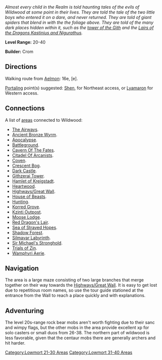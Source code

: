 *Almost every child in the Realm is told haunting tales of the evils of
Wildwood at some point in their lives. They are told the tale of the two
little boys who entered it on a dare, and never returned. They are told
of giant spiders that blend in with the the foliage above. They are told
of the many dark places hidden within it, such as the [tower of the
Gith](:Category:_Githzerai_Tower.md "wikilink") and the [Lairs of the
Dragons Kastinius and
Nigurathus](:Category:_Red_Dragon's_Lair.md "wikilink").*

**Level Range:** 20-40

**Builder:** Crom

## Directions

Walking route from [Aelmon](Aelmon.md "wikilink"): 16e, \[e\].

[Portaling](Portal.md "wikilink") point(s) suggested:
[Shen](Shen.md "wikilink"), for Northeast access, or
[Lyamaron](Lyamaron,_Wildwood_Guide.md "wikilink") for Western access.

## Connections

A list of [areas](:Category:_Areas.md "wikilink") connected to Wildwood:

-   [The Airways](:Category:_Airways.md "wikilink").
-   [Ancient Bronze Wyrm](:Category:_Ancient_Bronze_Wyrm.md "wikilink").
-   [Apocalypse](:Category:_Apocalypse.md "wikilink").
-   [Battleground](:Category:_Battleground.md "wikilink").
-   [Cavern Of The Fates](:Category:_Cavern_Of_The_Fates.md "wikilink").
-   [Citadel Of
    Arcanists](:Category:_Citadel_Of_Arcanists.md "wikilink").
-   [Coven](:Category:_Coven.md "wikilink").
-   [Crescent Bog](:Category:_Crescent_Bog.md "wikilink").
-   [Dark Castle](:Category:_Dark_Castle.md "wikilink").
-   [Githzerai Tower](:Category:_Githzerai_Tower.md "wikilink").
-   [Hamlet of
    Kreigstadt](:Category:_Hamlet_Of_Kreigstadt.md "wikilink").
-   [Heartwood](:Category:_Heartwood.md "wikilink").
-   [Highways/Great Wall](:Category:_Highways/Great_Wall.md "wikilink").
-   [House of Beasts](:Category:_House_Of_Beasts.md "wikilink").
-   [Hunting](:Category:_Hunting.md "wikilink").
-   [Korred Grove](:Category:_Korred_Grove.md "wikilink").
-   [Kzinti Outpost](:Category:_Kzinti_Outpost.md "wikilink").
-   [Moose Lodge](:Category:_Moose_Lodge.md "wikilink").
-   [Red Dragon's Lair](:Category:_Red_Dragon's_Lair.md "wikilink").
-   [Sea of Strayed
    Hopes](:Category:_Sea_Of_Strayed_Hopes.md "wikilink").
-   [Shadow Forest](:Category:_Shadow_Forest.md "wikilink").
-   [Silmavar Labyrinth](:Category:_Silmavar_Labyrinth.md "wikilink").
-   [Sir Michael's
    Stronghold](:Category:_Sir_Michael's_Stronghold.md "wikilink").
-   [Trials of Zin](:Category:_Trials_Of_Zin.md "wikilink").
-   [Wamphyri Aerie](:Category:_Wamphyri_Aerie.md "wikilink").

## Navigation

The area is a large maze consisting of two large branches that merge
together on their way towards the [Highways/Great
Wall](:Category:_Highways/Great_Wall.md "wikilink"). It is easy to get
lost due to repetitious room names, so use the tour guide stationed at
the entrance from the Wall to reach a place quickly and with
explanations.

## Adventuring

The level 20s-range rock bear mobs aren't worth fighting due to their
sanc and wimpy flags, but the other mobs in the area provide excellent
xp for solo casters or small duos from 26-38. The northern part of
wildwood is less favorable, given that the centaur mobs there are
generally archers and hit harder.

[Category:Lowmort 21-30 Areas](Category:Lowmort_21-30_Areas "wikilink")
[Category:Lowmort 31-40 Areas](Category:Lowmort_31-40_Areas "wikilink")
